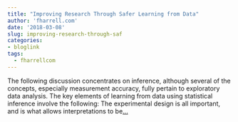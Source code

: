 ```yaml
---
title: "Improving Research Through Safer Learning from Data"
author: 'fharrell.com'
date: '2018-03-08'
slug: improving-research-through-saf
categories:
- bloglink
tags:
  - fharrellcom
---
```


The following discussion concentrates on inference, although several of the concepts, especially measurement accuracy, fully pertain to exploratory data analysis. The key elements of learning from data using statistical inference involve the following: The experimental design is all important, and is what allows interpretations to be[... <i class="fas fa-external-link-alt"></i>](http://fharrell.com/post/improve-research/)

